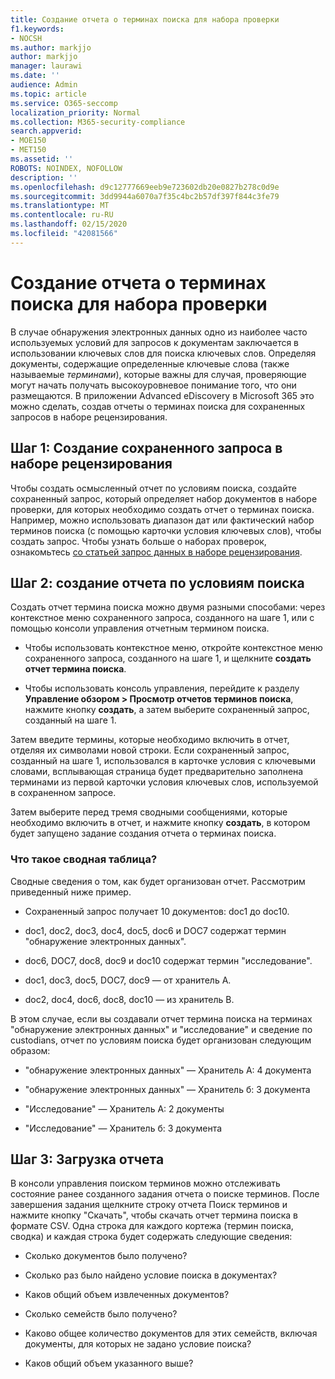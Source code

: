 ```yaml
---
title: Создание отчета о терминах поиска для набора проверки
f1.keywords:
- NOCSH
ms.author: markjjo
author: markjjo
manager: laurawi
ms.date: ''
audience: Admin
ms.topic: article
ms.service: O365-seccomp
localization_priority: Normal
ms.collection: M365-security-compliance
search.appverid:
- MOE150
- MET150
ms.assetid: ''
ROBOTS: NOINDEX, NOFOLLOW
description: ''
ms.openlocfilehash: d9c12777669eeb9e723602db20e0827b278c0d9e
ms.sourcegitcommit: 3dd9944a6070a7f35c4bc2b57df397f844c3fe79
ms.translationtype: MT
ms.contentlocale: ru-RU
ms.lasthandoff: 02/15/2020
ms.locfileid: "42081566"
---
```

# <a name="generate-search-term-report-for-a-review-set"></a>Создание отчета о терминах поиска для набора проверки

В случае обнаружения электронных данных одно из наиболее часто используемых условий для запросов к документам заключается в использовании ключевых слов для поиска ключевых слов. Определяя документы, содержащие определенные ключевые слова (также называемые *терминами*), которые важны для случая, проверяющие могут начать получать высокоуровневое понимание того, что они размещаются. В приложении Advanced eDiscovery в Microsoft 365 это можно сделать, создав отчеты о терминах поиска для сохраненных запросов в наборе рецензирования.

## <a name="step-1-create-a-saved-query-in-the-review-set"></a>Шаг 1: Создание сохраненного запроса в наборе рецензирования

Чтобы создать осмысленный отчет по условиям поиска, создайте сохраненный запрос, который определяет набор документов в наборе проверки, для которых необходимо создать отчет о терминах поиска. Например, можно использовать диапазон дат или фактический набор терминов поиска (с помощью карточки условия ключевых слов), чтобы создать запрос. Чтобы узнать больше о наборах проверок, ознакомьтесь [со статьей запрос данных в наборе рецензирования](review-set-search.md).

## <a name="step-2-generate-a-search-term-report"></a>Шаг 2: создание отчета по условиям поиска

Создать отчет термина поиска можно двумя разными способами: через контекстное меню сохраненного запроса, созданного на шаге 1, или с помощью консоли управления отчетным термином поиска.

- Чтобы использовать контекстное меню, откройте контекстное меню сохраненного запроса, созданного на шаге 1, и щелкните **создать отчет термина поиска**.

- Чтобы использовать консоль управления, перейдите к разделу **Управление обзором > Просмотр отчетов терминов поиска**, нажмите кнопку **создать**, а затем выберите сохраненный запрос, созданный на шаге 1.

Затем введите термины, которые необходимо включить в отчет, отделяя их символами новой строки. Если сохраненный запрос, созданный на шаге 1, использовался в карточке условия с ключевыми словами, всплывающая страница будет предварительно заполнена терминами из первой карточки условия ключевых слов, используемой в сохраненном запросе.

Затем выберите перед тремя сводными сообщениями, которые необходимо включить в отчет, и нажмите кнопку **создать**, в котором будет запущено задание создания отчета о терминах поиска.

### <a name="what-is-a-pivot"></a>Что такое сводная таблица?

Сводные сведения о том, как будет организован отчет. Рассмотрим приведенный ниже пример.

- Сохраненный запрос получает 10 документов: doc1 до doc10.

- doc1, doc2, doc3, doc4, doc5, doc6 и DOC7 содержат термин "обнаружение электронных данных".

- doc6, DOC7, doc8, doc9 и doc10 содержат термин "исследование".

- doc1, doc3, doc5, DOC7, doc9 — от хранитель A.

- doc2, doc4, doc6, doc8, doc10 — из хранитель B.

В этом случае, если вы создавали отчет термина поиска на терминах "обнаружение электронных данных" и "исследование" и сведение по custodians, отчет по условиям поиска будет организован следующим образом:

- "обнаружение электронных данных" — Хранитель A: 4 документа

- "обнаружение электронных данных" — Хранитель б: 3 документа

- "Исследование" — Хранитель A: 2 документы

- "Исследование" — Хранитель б: 3 документа

## <a name="step-3-download-report"></a>Шаг 3: Загрузка отчета

В консоли управления поиском терминов можно отслеживать состояние ранее созданного задания отчета о поиске терминов. После завершения задания щелкните строку отчета Поиск терминов и нажмите кнопку "Скачать", чтобы скачать отчет термина поиска в формате CSV. Одна строка для каждого кортежа (термин поиска, сводка) и каждая строка будет содержать следующие сведения:

- Сколько документов было получено?

- Сколько раз было найдено условие поиска в документах?

- Каков общий объем извлеченных документов?

- Сколько семейств было получено?

- Каково общее количество документов для этих семейств, включая документы, для которых не задано условие поиска?

- Каков общий объем указанного выше?
